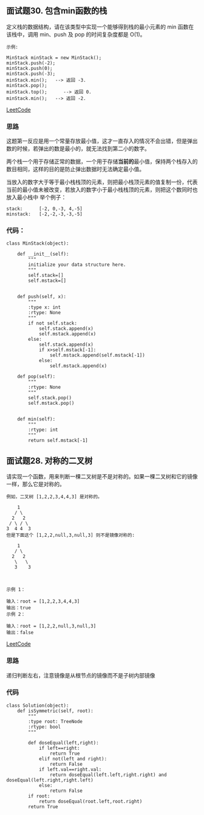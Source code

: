## 面试题30. 包含min函数的栈

定义栈的数据结构，请在该类型中实现一个能够得到栈的最小元素的 min 函数在该栈中，调用 min、push 及 pop 的时间复杂度都是 O(1)。

```
示例:

MinStack minStack = new MinStack();
minStack.push(-2);
minStack.push(0);
minStack.push(-3);
minStack.min();   --> 返回 -3.
minStack.pop();
minStack.top();      --> 返回 0.
minStack.min();   --> 返回 -2.
```

[LeetCode](https://leetcode-cn.com/problems/bao-han-minhan-shu-de-zhan-lcof)


### 思路
这题第一反应是用一个常量存放最小值，这才一直存入的情况不会出错，但是弹出数的时候，若弹出的数是最小的，就无法找到第二小的数字。

两个栈一个用于存储正常的数据，一个用于存储**当前的**最小值，保持两个栈存入的数目相同，这样的目的是防止弹出数据时无法确定最小值。

当放入的数字大于等于最小栈栈顶的元素，则把最小栈顶元素的值复制一份，代表当前的最小值未被改变，若放入的数字小于最小栈栈顶的元素，则把这个数同时也放入最小栈中
举个例子： 
```
stack:      [-2, 0,-3, 4,-5]
minstack:   [-2,-2,-3,-3,-5]
```

### 代码：
```
class MinStack(object):

    def __init__(self):
        """
        initialize your data structure here.
        """
        self.stack=[]
        self.mstack=[]
        

    def push(self, x):
        """
        :type x: int
        :rtype: None
        """
        if not self.stack:
            self.stack.append(x)
            self.mstack.append(x)
        else:
            self.stack.append(x)
            if x>self.mstack[-1]:
                self.mstack.append(self.mstack[-1])
            else:
                self.mstack.append(x)
            
    def pop(self):
        """
        :rtype: None
        """
        self.stack.pop()
        self.mstack.pop()


    def min(self):
        """
        :rtype: int
        """
        return self.mstack[-1]

```

## 面试题28. 对称的二叉树

请实现一个函数，用来判断一棵二叉树是不是对称的。如果一棵二叉树和它的镜像一样，那么它是对称的。

```
例如，二叉树 [1,2,2,3,4,4,3] 是对称的。

    1
   / \
  2   2
 / \ / \
3  4 4  3
但是下面这个 [1,2,2,null,3,null,3] 则不是镜像对称的:

    1
   / \
  2   2
   \   \
   3    3



示例 1：

输入：root = [1,2,2,3,4,4,3]
输出：true
示例 2：

输入：root = [1,2,2,null,3,null,3]
输出：false
```
[LeetCode](https://leetcode-cn.com/problems/dui-cheng-de-er-cha-shu-lcof)


### 思路

递归判断左右，注意镜像是从根节点的镜像而不是子树内部镜像

### 代码

```
class Solution(object):
    def isSymmetric(self, root):
        """
        :type root: TreeNode
        :rtype: bool
        """

        def doseEqual(left,right):
            if left==right:
                return True
            elif not(left and right):
                return False
            if left.val==right.val:
                return doseEqual(left.left,right.right) and doseEqual(left.right,right.left)
            else:
                return False
        if root:
            return doseEqual(root.left,root.right)
        return True
```